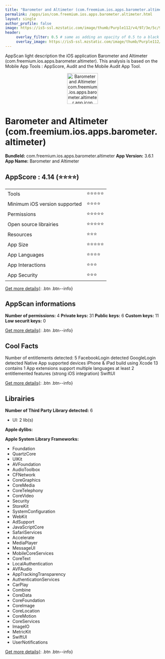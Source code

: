 ```yaml
---
title: "Barometer and Altimeter (com.freemium.ios.apps.barometer.altimeter)"
permalink: /apps/ios/com.freemium.ios.apps.barometer.altimeter.html
layout: single
author_profile: false
image: https://is5-ssl.mzstatic.com/image/thumb/Purple112/v4/97/3e/5c/973e5c2f-c824-f8fa-8371-9bf694e7c1f7/AppIcon-1x_U007emarketing-0-7-0-85-220.png/512x512bb.jpg
header: 
     overlay_filter: 0.5 # same as adding an opacity of 0.5 to a black background
     overlay_image: https://is5-ssl.mzstatic.com/image/thumb/Purple112/v4/97/3e/5c/973e5c2f-c824-f8fa-8371-9bf694e7c1f7/AppIcon-1x_U007emarketing-0-7-0-85-220.png/512x512bb.jpg
---
```

AppScan light description the iOS application Barometer and Altimeter (com.freemium.ios.apps.barometer.altimeter). This analysis is based on the Mobile App Tools : AppScore, Audit and the Mobile Audit App Tool.

  
  
<div style="text-align: center;"><img src="https://is5-ssl.mzstatic.com/image/thumb/Purple112/v4/97/3e/5c/973e5c2f-c824-f8fa-8371-9bf694e7c1f7/AppIcon-1x_U007emarketing-0-7-0-85-220.png/512x512bb.jpg" width="100" height="100" alt="Barometer and Altimeter com.freemium.ios.apps.barometer.altimeter app icon"></div>  
  
# Barometer and Altimeter (com.freemium.ios.apps.barometer.altimeter)

**BundleId:** com.freemium.ios.apps.barometer.altimeter
**App Version:** 3.6.1
**App Name:** Barometer and Altimeter


## AppScore : 4.14 (⭐️⭐️⭐️⭐️) 

<table>
<tr><td> Tools </td><td> ⭐️⭐️⭐️⭐️⭐️ </td></tr>
<tr><td> Minimum iOS version supported </td><td> ⭐️⭐️⭐️⭐️ </td></tr>
<tr><td> Permissions </td><td> ⭐️⭐️⭐️⭐️⭐️ </td></tr>
<tr><td> Open source librairies </td><td> ⭐️⭐️⭐️⭐️⭐️ </td></tr>
<tr><td> Resources </td><td> ⭐️⭐️⭐️ </td></tr>
<tr><td> App Size </td><td> ⭐️⭐️⭐️⭐️⭐️ </td></tr>
<tr><td> App Languages </td><td> ⭐️⭐️⭐️⭐️ </td></tr>
<tr><td> App Interactions </td><td> ⭐️⭐️⭐️ </td></tr>
<tr><td> App Security </td><td> ⭐️⭐️⭐️ </td></tr>
</table>

[Get more details](/pricing.html){: .btn .btn--info}  
  
## AppScan informations 

**Number of permissions:** 4
**Private keys:** 31
**Public keys:** 6
**Custom keys:** 11
**Low securit keys:** 0
  
[Get more details](/pricing.html){: .btn .btn--info}

## Cool Facts

Number of entitlements detected: 5
FacebookLogin detected
GoogleLogin detected
Native App
supported devices iPhone & iPad
build using Xcode 13
contains 1 App extensions
support multiple languages
at least 2 entitlemented features (strong iOS integration)
SwiftUI
  
[Get more details](/pricing.html){: .btn .btn--info}

## Librairies 
**Number of Third Party Library detected:** 6
- UI: 2 lib(s)

**Apple dylibs:**


**Apple System Library Frameworks:**
- Foundation
- QuartzCore
- UIKit
- AVFoundation
- AudioToolbox
- CFNetwork
- CoreGraphics
- CoreMedia
- CoreTelephony
- CoreVideo
- Security
- StoreKit
- SystemConfiguration
- WebKit
- AdSupport
- JavaScriptCore
- SafariServices
- Accelerate
- MediaPlayer
- MessageUI
- MobileCoreServices
- CoreText
- LocalAuthentication
- AVFAudio
- AppTrackingTransparency
- AuthenticationServices
- CarPlay
- Combine
- CoreData
- CoreFoundation
- CoreImage
- CoreLocation
- CoreMotion
- CoreServices
- ImageIO
- MetricKit
- SwiftUI
- UserNotifications


  
[Get more details](/pricing.html){: .btn .btn--info}

